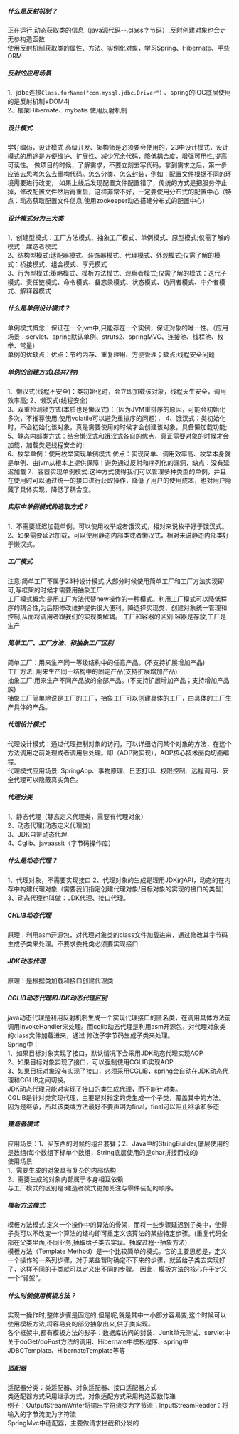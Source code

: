 ##### 什么是反射机制？
正在运行,动态获取类的信息（java源代码--.class字节码）,反射创建对象也会走无参构造函数    
使用反射机制获取类的属性、方法、实例化对象，学习Spring、Hibernate、手些ORM    
##### 反射的应用场景
1、jdbc连接`Class.forName("com.mysql.jdbc.Driver")`  、spring的IOC底层使用的是反射机制+DOM4j    
2、框架Hibernate、mybatis 使用反射机制   
##### 设计模式
学好编码，设计模式 高级开发、架构师是必须要会使用的，23中设计模式，设计模式的用途是方便维护、扩展性、减少冗余代码，降低耦合度，增强可用性,提高可读性。
做项目的时候，了解需求，不要立刻去写代码，拿到需求之后，第一步应该去思考怎么去重构代码。怎么分类、怎么封装，例如：配置文件根据不同的环境需要进行改变，
如果上线后发现配置文件配置错了，传统的方式是把服务停止掉，修改配置文件然后再重启，这样非常不好，一定要使用分布式的配置中心（特点：动态获取配置文件信息,使用zookeeper动态搭建分布式的配置中心）
##### 设计模式分为三大类
1、创建型模式：工厂方法模式、抽象工厂模式、单例模式、原型模式;仅需了解的模式：建造者模式        
2、结构型模式:适配器模式、装饰器模式、代理模式、外观模式;仅需了解的模式：桥接模式、组合模式、享元模式      
3、行为型模式:策略模式、模板方法模式、观察者模式;仅需了解的模式：迭代子模式、责任链模式、命令模式、备忘录模式、状态模式、访问者模式、中介者模式、解释器模式
##### 什么是单例设计模式？
单例模式概念：保证在一个jvm中,只能存在一个实例，保证对象的唯一性。（应用场景：servlet、spring默认单例、struts2、springMVC、连接池、线程池、枚举、常量）    
单例的优缺点：优点：节约内存、重复理用、方便管理；缺点:线程安全问题    
##### 单例的创建方式(总共7种)
1、懒汉式(线程不安全)：类初始化时，会立即加载该对象，线程天生安全，调用效率高;
2、懒汉式(线程安全)    
3、双重检测锁方式(本质也是懒汉式)：（因为JVM重排序的原因，可能会初始化多次，不推荐使用,使用volatile可以避免重排序的问题）， 
4、饿汉式：类初始化时，不会初始化该对象，真是需要使用的时候才会创建该对象，具备懒加载功能;   
5、静态内部类方式：结合懒汉式和饿汉式各自的优点，真正需要对象的时候才会加载，加载类是线程安全的;    
6、枚举单例：使用枚举实现单例模式 优点：实现简单、调用效率高、枚举本身就是单例、由jvm从根本上提供保障！避免通过反射和序列化的漏洞，缺点：没有延迟加载
7、容器实现单例模式:这种方式使得我们可以管理多种类型的单例，并且在使用时可以通过统一的接口进行获取操作，降低了用户的使用成本，也对用户隐藏了具体实现，降低了耦合度。  
##### 实际中单例模式的选取方式？
1、不需要延迟加载单例，可以使用枚举或者饿汉式，相对来说枚举好于饿汉式。     
2、如果需要延迟加载，可以使用静态内部类或者懒汉式，相对来说静态内部类好于懒汉式。
##### 工厂模式
注意:简单工厂不属于23种设计模式,大部分时候使用简单工厂和工厂方法实现即可,写框架的时候才需要用抽象工厂   
工厂模式概念:是用工厂方法代替new操作的一种模式。利用工厂模式可以降低程序的耦合性,为后期修改维护提供很大便利。降选择实现类、创建对象统一管理和控制,从而将调用者跟我们的实现类解耦。
工厂和容器的区别:容器是存放,工厂是生产  
##### 简单工厂、工厂方法、和抽象工厂区别
简单工厂：用来生产同一等级结构中的任意产品。(不支持扩展增加产品)     
工厂方法: 用来生产同一结构中的固定产品(支持扩展增加产品)     
抽象工厂:用来生产不同产品族的全部产品。(不支持扩展增加产品；支持增加产品族)     
抽象工厂简单地说是工厂的工厂，抽象工厂可以创建具体的工厂，由具体的工厂生产具体的产品。   
##### 代理设计模式
代理设计模式：通过代理控制对象的访问，可以详细访问某个对象的方法，在这个方法调用之前处理或者调用后处理。即（AOP微实现），AOP核心技术面向切面编程。    
代理模式应用场景: SpringAop、事物原理、日志打印、权限控制、远程调用、安全代理可以隐蔽真实角色。   
##### 代理分类
1、静态代理（静态定义代理类，需要有代理对象）    
2、动态代理(动态定义代理类)  
3、JDK自带动态代理    
4、Cglib、javaassit（字节码操作库）   
##### 什么是动态代理？
1、代理对象，不需要实现接口
2、代理对象的生成是理用JDK的API，动态的在内存中构建代理对象（需要我们指定创建代理对象/目标对象的实现的接口的类型）     
3、动态代理也叫做：JDK代理、接口代理。    
##### CHLIB动态代理
原理：利用asm开源包，对代理对象类的class文件加载进来，通过修改其字节码生成子类来处理。不要求委托类必须要实现接口   
##### JDK动态代理
原理：是根据类加载和接口创建代理类
##### CGLIB动态代理和JDK动态代理区别
java动态代理是利用反射机制生成一个实现代理接口的匿名类，在调用具体方法前调用InvokeHandler来处理。而cglib动态代理是利用asm开源包，对代理对象类的class文件加载进来，通过
修改子字节码生成子类来处理。  
Spring中：   
1、如果目标对象实现了接口，默认情况下会采用JDK动态代理实现AOP   
2、如果目标对象实现了接口，可以强制使用CGLIB实现AOP     
3、如果目标对象没有实现了接口，必须采用CGLIB，spring会自动在JDK动态代理和CGLIB之间切换。   
JDK动态代理只能对实现了接口的类生成代理，而不能针对类。   
CGLIB是针对类实现代理，主要是对指定的类生成一个子类，覆盖其中的方法。    
因为是继承，所以该类或方法最好不要声明为final，final可以阻止继承和多态  
##### 建造者模式
应用场景：1、买东西的时候的组合套餐；2、Java中的StringBuilder,底层使用的是数组(每个数组下标单个数组，String底层使用的是char拼接而成的)    
使用场景:    
1、需要生成的对象具有复杂的内部结构    
2、需要生成的对象内部属于本身相互依赖  
与工厂模式的区别是:建造者模式更加关注与零件装配的顺序。    
##### 模板方法模式
模板方法模式:定义一个操作中的算法的骨架，而将一些步骤延迟到子类中，使得子类可以不改变一个算法的结构即可重定义该算法的某些特定步骤。(重复代码全部在父类里面,不同业务,抽取给子类去实现。抽取过程--抽象方法)          
模板方法（Template Method）是一个比较简单的模式。它的主要思想是，定义一个操作的一系列步骤，对于某些暂时确定不下来的步骤，就留给子类去实现好了，这样不同的子类就可以定义出不同的步骤。
因此，模板方法的核心在于定义一个“骨架”。  
##### 什么时候使用模板方法？
实现一操作时,整体步骤是固定的,但是呢,就是其中一小部分容易变,这个时候可以使用模板方法,将容易变的部分抽象出来,供子类实现。   
各个框架中,都有模板方法的影子：数据库访问的封装、Junit单元测试、servlet中关于doGet/doPost方法的调用、Hibernate中模板程序、spring中JDBCTemplate、HibernateTemplate等等       
##### 适配器
适配器分类：类适配器、对象适配器、接口适配器方式    
类适配器方式采用继承方式，对象适配方式采用构造函数传递   
例子：OutputStreamWriter将输出字符流变为字节流；InputStreamReader：将输入的字节流变为字符流     
SpringMvc中适配器，主要做请求拦截和分发的






